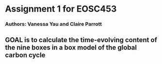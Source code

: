 # Assignment 1 for EOSC453
### Authors: Vanessa Yau and Claire Parrott

## GOAL is to calculate the time-evolving content of the nine boxes in a box model of the global carbon cycle
